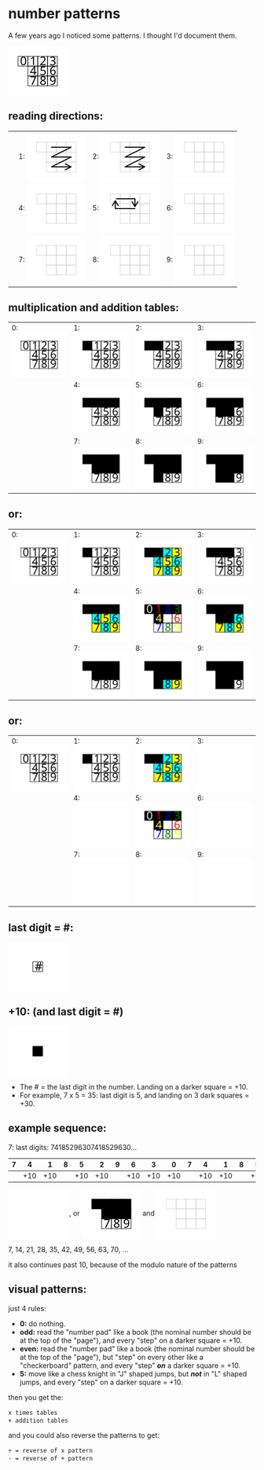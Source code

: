 # number patterns

A few years ago I noticed some patterns. I thought I'd document them.

<img align="center" width="120" src="svg/0.svg"/>

## reading directions:

|     |                                                                             |                                                                             |                                                                             |
| --- | --------------------------------------------------------------------------- | --------------------------------------------------------------------------- | --------------------------------------------------------------------------- |
|     | 1: <img align="center" width="120" src="svg/reading-direction/1-or-2.svg"/> | 2: <img align="center" width="120" src="svg/reading-direction/1-or-2.svg"/> | 3: <img align="center" width="120" src="svg/reading-direction/3-or-6.svg"/> |
|     | 4: <img align="center" width="120" src="svg/reading-direction/4-or-7.svg"/> | 5: <img align="center" width="120" src="svg/reading-direction/5.svg"/>      | 6: <img align="center" width="120" src="svg/reading-direction/3-or-6.svg"/> |
|     | 7: <img align="center" width="120" src="svg/reading-direction/4-or-7.svg"/> | 8: <img align="center" width="120" src="svg/reading-direction/8-or-9.svg"/> | 9: <img align="center" width="120" src="svg/reading-direction/8-or-9.svg"/> |

## multiplication and addition tables:

|                                                      |                                                                 |                                                                 |                                                                 |
| ---------------------------------------------------- | --------------------------------------------------------------- | --------------------------------------------------------------- | --------------------------------------------------------------- |
| 0: <img align="center" width="120" src="svg/0.svg"/> | 1: <img align="center" width="120" src="svg/1.svg"/>            | 2: <img align="center" width="120" src="svg/monochrome/2.svg"/> | 3: <img align="center" width="120" src="svg/monochrome/3.svg"/> |
|                                                      | 4: <img align="center" width="120" src="svg/monochrome/4.svg"/> | 5: <img align="center" width="120" src="svg/monochrome/5.svg"/> | 6: <img align="center" width="120" src="svg/monochrome/6.svg"/> |
|                                                      | 7: <img align="center" width="120" src="svg/monochrome/7.svg"/> | 8: <img align="center" width="120" src="svg/monochrome/8.svg"/> | 9: <img align="center" width="120" src="svg/monochrome/9.svg"/> |

## or:

|                                                      |                                                      |                                                      |                                                      |
| ---------------------------------------------------- | ---------------------------------------------------- | ---------------------------------------------------- | ---------------------------------------------------- |
| 0: <img align="center" width="120" src="svg/0.svg"/> | 1: <img align="center" width="120" src="svg/1.svg"/> | 2: <img align="center" width="120" src="svg/2.svg"/> | 3: <img align="center" width="120" src="svg/3.svg"/> |
|                                                      | 4: <img align="center" width="120" src="svg/4.svg"/> | 5: <img align="center" width="120" src="svg/5.svg"/> | 6: <img align="center" width="120" src="svg/6.svg"/> |
|                                                      | 7: <img align="center" width="120" src="svg/7.svg"/> | 8: <img align="center" width="120" src="svg/8.svg"/> | 9: <img align="center" width="120" src="svg/9.svg"/> |

## or:

|                                                      |                                                                |                                                                |                                                                |
| ---------------------------------------------------- | -------------------------------------------------------------- | -------------------------------------------------------------- | -------------------------------------------------------------- |
| 0: <img align="center" width="120" src="svg/0.svg"/> | 1: <img align="center" width="120" src="svg/1.svg"/>           | 2: <img align="center" width="120" src="svg/2.svg"/>           | 3: <img align="center" width="120" src="svg/rotations/3.svg"/> |
|                                                      | 4: <img align="center" width="120" src="svg/rotations/4.svg"/> | 5: <img align="center" width="120" src="svg/5.svg"/>           | 6: <img align="center" width="120" src="svg/rotations/6.svg"/> |
|                                                      | 7: <img align="center" width="120" src="svg/rotations/7.svg"/> | 8: <img align="center" width="120" src="svg/rotations/8.svg"/> | 9: <img align="center" width="120" src="svg/rotations/9.svg"/> |

## last digit = #:

<img align="center" width="120" src="svg/last-digit.svg"/>

## +10: (and last digit = #)

<img align="center" width="120" src="svg/+10.svg"/>

- The # = the last digit in the number. Landing on a darker square = +10.
- For example, 7 x 5 = 35: last digit is 5, and landing on 3 dark squares = +30.

## example sequence:

7: last digits: 74185296307418529630...

| 7   | 4   | 1   | 8   | 5   | 2   | 9   | 6   | 3   | 0   | 7   | 4   | 1   | 8   | 5   | 2   | 9   | 6   | 3   | 0   | ... |
| --- | --- | --- | --- | --- | --- | --- | --- | --- | --- | --- | --- | --- | --- | --- | --- | --- | --- | --- | --- | --- |
|     | +10 | +10 |     | +10 | +10 |     | +10 | +10 | +10 |     | +10 | +10 |     | +10 | +10 |     | +10 | +10 | +10 | ... |

<img align="center" width="120" src="svg/rotations/7.svg"/> , or <img align="center" width="120" src="svg/7.svg"/> and <img align="center" width="120" src="svg/reading-direction/4-or-7.svg"/>

7, 14, 21, 28, 35, 42, 49, 56, 63, 70, ...

it also continues past 10, because of the modulo nature of the patterns

## visual patterns:

just 4 rules:

- **0:** do nothing.
- **odd:** read the "number pad" like a book (the nominal number should be at the top of the "page"), and every "step" on a darker square = +10.
- **even:** read the "number pad" like a book (the nominal number should be at the top of the "page"), but "step" on every other like a "checkerboard" pattern, and every "step" _**on**_ a darker square = +10.
- **5:** move like a chess knight in "J" shaped jumps, but _**not**_ in "L" shaped jumps, and every "step" on a darker square = +10.

then you get the:

```text
x times tables
+ addition tables
```

and you could also reverse the patterns to get:

```text
÷ = reverse of x pattern
- = reverse of + pattern
```
